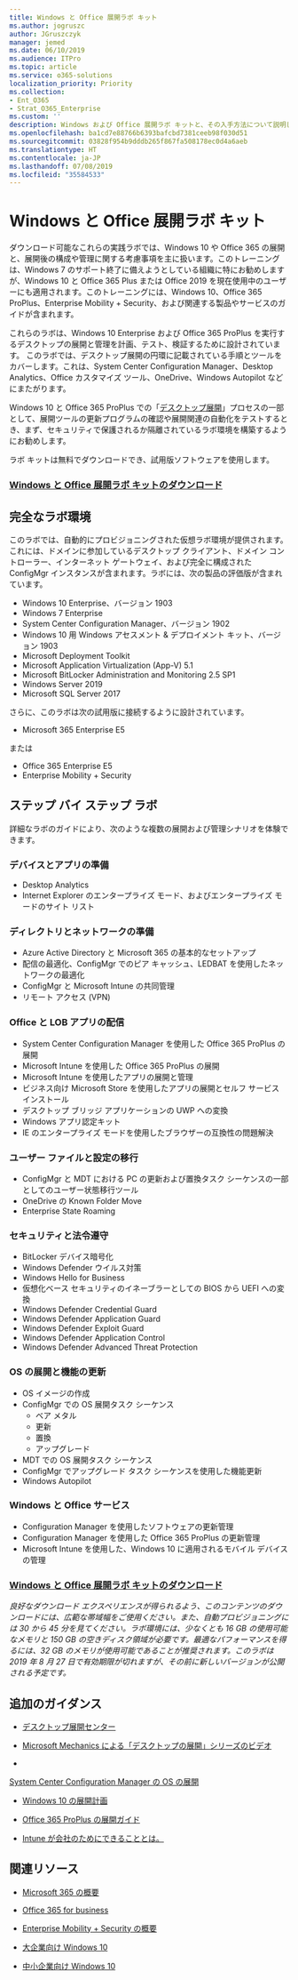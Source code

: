 ```yaml
---
title: Windows と Office 展開ラボ キット
ms.author: jogruszc
author: JGruszczyk
manager: jemed
ms.date: 06/10/2019
ms.audience: ITPro
ms.topic: article
ms.service: o365-solutions
localization_priority: Priority
ms.collection:
- Ent_O365
- Strat_O365_Enterprise
ms.custom: ''
description: Windows および Office 展開ラボ キットと、その入手方法について説明します。
ms.openlocfilehash: ba1cd7e88766b6393bafcbd7381ceeb98f030d51
ms.sourcegitcommit: 03828f954b9dddb265f867fa508178ec0d4a6aeb
ms.translationtype: HT
ms.contentlocale: ja-JP
ms.lasthandoff: 07/08/2019
ms.locfileid: "35584533"
---
```

# <a name="windows-and-office-deployment-lab-kit"></a>Windows と Office 展開ラボ キット

ダウンロード可能なこれらの実践ラボでは、Windows 10 や Office 365 の展開と、展開後の構成や管理に関する考慮事項を主に扱います。このトレーニングは、Windows 7 のサポート終了に備えようとしている組織に特にお勧めしますが、Windows 10 と Office 365 Plus または Office 2019 を現在使用中のユーザーにも適用されます。このトレーニングには、Windows 10、Office 365 ProPlus、Enterprise Mobility + Security、および関連する製品やサービスのガイドが含まれます。

これらのラボは、Windows 10 Enterprise および Office 365 ProPlus を実行するデスクトップの展開と管理を計画、テスト、検証するために設計されています。 このラボでは、デスクトップ展開の円環に記載されている手順とツールをカバーします。これは、System Center Configuration Manager、Desktop Analytics、Office カスタマイズ ツール、OneDrive、Windows Autopilot などにまたがります。

Windows 10 と Office 365 ProPlus での「[デスクトップ展開](http://www.aka.ms/howtoshift)」プロセスの一部として、展開ツールの更新プログラムの確認や展開関連の自動化をテストするとき、まず、セキュリティで保護されるか隔離されているラボ環境を構築するようにお勧めします。

ラボ キットは無料でダウンロードでき、試用版ソフトウェアを使用します。

### <a name="download-the-windows-and-office-deployment-lab-kithttpswwwmicrosoftcomevalcenterevaluate-lab-kit"></a>[**Windows と Office 展開ラボ キットのダウンロード**](https://www.microsoft.com/evalcenter/evaluate-lab-kit)

## <a name="a-complete-lab-environment"></a>**完全なラボ環境**

このラボでは、自動的にプロビジョニングされた仮想ラボ環境が提供されます。これには、ドメインに参加しているデスクトップ クライアント、ドメイン コントローラー、インターネット ゲートウェイ、および完全に構成された ConfigMgr インスタンスが含まれます。ラボには、次の製品の評価版が含まれています。

  - Windows 10 Enterprise、バージョン 1903
  - Windows 7 Enterprise
  - System Center Configuration Manager、バージョン 1902
  - Windows 10 用 Windows アセスメント & デプロイメント キット、バージョン 1903
  - Microsoft Deployment Toolkit
  - Microsoft Application Virtualization (App-V) 5.1
  - Microsoft BitLocker Administration and Monitoring 2.5 SP1
  - Windows Server 2019
  - Microsoft SQL Server 2017

さらに、このラボは次の試用版に接続するように設計されています。 

  - Microsoft 365 Enterprise E5

または
  - Office 365 Enterprise E5
  - Enterprise Mobility + Security

## <a name="step-by-step-labs"></a>**ステップ バイ ステップ ラボ**

詳細なラボのガイドにより、次のような複数の展開および管理シナリオを体験できます。

### <a name="device-and-app-readiness"></a>**デバイスとアプリの準備**

  - Desktop Analytics
  - Internet Explorer のエンタープライズ モード、およびエンタープライズ モードのサイト リスト

### <a name="directory-and-network-readiness"></a>**ディレクトリとネットワークの準備**

  - Azure Active Directory と Microsoft 365 の基本的なセットアップ
  - 配信の最適化、ConfigMgr でのピア キャッシュ、LEDBAT を使用したネットワークの最適化
  - ConfigMgr と Microsoft Intune の共同管理
  - リモート アクセス (VPN)

### <a name="office-and-lob-app-delivery"></a>**Office と LOB アプリの配信**

  - System Center Configuration Manager を使用した Office 365 ProPlus の展開
  - Microsoft Intune を使用した Office 365 ProPlus の展開
  - Microsoft Intune を使用したアプリの展開と管理
  - ビジネス向け Microsoft Store を使用したアプリの展開とセルフ サービス インストール
  - デスクトップ ブリッジ アプリケーションの UWP への変換
  - Windows アプリ認定キット
  - IE のエンタープライズ モードを使用したブラウザーの互換性の問題解決

### <a name="user-file-and-settings-migration"></a>**ユーザー ファイルと設定の移行**

  - ConfigMgr と MDT における PC の更新および置換タスク シーケンスの一部としてのユーザー状態移行ツール
  - OneDrive の Known Folder Move
  - Enterprise State Roaming

### <a name="security-and-compliance"></a>**セキュリティと法令遵守**

  - BitLocker デバイス暗号化
  - Windows Defender ウイルス対策
  - Windows Hello for Business
  - 仮想化ベース セキュリティのイネーブラーとしての BIOS から UEFI への変換
  - Windows Defender Credential Guard
  - Windows Defender Application Guard
  - Windows Defender Exploit Guard
  - Windows Defender Application Control
  - Windows Defender Advanced Threat Protection

### <a name="os-deployment-and-feature-updates"></a>**OS の展開と機能の更新**

  - OS イメージの作成
  - ConfigMgr での OS 展開タスク シーケンス
      - ベア メタル
      - 更新
      - 置換
      - アップグレード
  - MDT での OS 展開タスク シーケンス
  - ConfigMgr でアップグレード タスク シーケンスを使用した機能更新
  - Windows Autopilot

### <a name="windows-and-office-servicing"></a>**Windows と Office サービス**

  - Configuration Manager を使用したソフトウェアの更新管理
  - Configuration Manager を使用した Office 365 ProPlus の更新管理
  - Microsoft Intune を使用した、Windows 10 に適用されるモバイル デバイスの管理

### <a name="download-the-windows-and-office-deployment-lab-kithttpsakamsmddlabsevalcenter"></a>[**Windows と Office 展開ラボ キットのダウンロード**](https://aka.ms/mddlabs_evalcenter)

*良好なダウンロード エクスペリエンスが得られるよう、このコンテンツのダウンロードには、広範な帯域幅をご使用ください。また、自動プロビジョニングには 30 から 45 分を見てください。ラボ環境には、少なくとも 16 GB の使用可能なメモリと 150 GB の空きディスク領域が必要です。最適なパフォーマンスを得るには、32 GB のメモリが使用可能であることが推奨されます。このラボは 2019 年 8 月 27 日で有効期限が切れますが、その前に新しいバージョンが公開される予定です。*

## <a name="additional-guidance"></a>**追加のガイダンス**

  - [デスクトップ展開センター](http://www.aka.ms/howtoshift)

  - [Microsoft Mechanics による「デスクトップの展開」シリーズのビデオ](http://www.aka.ms/watchhowtoshift)

  - 
  [System Center Configuration Manager の OS の展開](https://docs.microsoft.com/ja-JP/sccm/osd/understand/introduction-to-operating-system-deployment)

  - [<span class="underline">Windows 10 の展開計画</span>](https://docs.microsoft.com/windows/deployment/planning/index)

  - [<span class="underline">Office 365 ProPlus の展開ガイド</span>](https://docs.microsoft.com/deployoffice/deployment-guide-for-office-365-proplus)

  - [<span class="underline">Intune が会社のためにできることとは。</span>](https://docs.microsoft.com/intune/get-started-evaluation)

## <a name="related-resources"></a>**関連リソース**

  - [<span class="underline">Microsoft 365 の概要</span>](https://www.microsoft.com/microsoft-365/default.aspx)

  - [<span class="underline">Office 365 for business</span>](https://products.office.com/business/office)

  - [<span class="underline">Enterprise Mobility + Security の概要</span>](https://www.microsoft.com/cloud-platform/enterprise-mobility-security)

  - [<span class="underline">大企業向け Windows 10</span>](https://www.microsoft.com/WindowsForBusiness/windows-for-enterprise)

  - [<span class="underline">中小企業向け Windows 10</span>](https://www.microsoft.com/WindowsForBusiness/windows-for-small-business)
